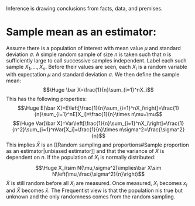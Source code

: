 Inference is drawing conclusions from facts, data, and premises.

# Sample mean as an estimator:

Assume there is a population of interest with mean value $\mu$ and standard deviation $\sigma$. A simple random sample of size $n$ is taken such that $n$ is sufficiently large to call successive samples independent. Label each such sample $X_1,\dots,X_n$. Before their values are seen, each $X_i$ is a random variable with expectation $\mu$ and standard deviation $\sigma$. We then define the sample mean:$$\Huge \bar X=\frac{1}{n}\sum_{i=1}^nX_i$$This has the following properties:$$\Huge E[\bar X]=E\left[\frac{1}{n}\sum_{i=1}^nX_i\right]=\frac{1}{n}\sum_{i=1}^nE[X_i]=\frac{1}{n}\times n\mu=\mu$$$$\Huge Var[\bar X]=Var\left[\frac{1}{n}\sum_{i=1}^nX_i\right]=\frac{1}{n^2}\sum_{i=1}^nVar[X_i]=\frac{1}{n}\times n\sigma^2=\frac{\sigma^2}{n}$$This implies $\bar X$ is an [[Random sampling and proportions#Sample proportion as an estimator|unbiased estimator]] and that the variance of $\bar X$ is dependent on $n$. If the population of $X_i$ is normally distributed: $$\Huge X_i\sim N(\mu,\sigma^2)\implies\bar X\sim N\left(\mu,\frac{\sigma^2}{n}\right)$$$\bar X$ is still random before all $X_i$ are measured. Once measured, $X_i$ becomes $x_i$ and $\bar X$ becomes $\bar x$. The Frequentist view is that the population nis true but unknown and the only randomness comes from the random sampling. 